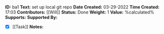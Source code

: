 **ID:** ba1
**Text:** set up local git repo
**Date Created:** 03-29-2022
**Time Created:** 17:03
**Contributors:** [[Will]]
**Status:** Done
**Weight:** 1
**Value:** %calculated%
**Supports:**
**Supported By:**
- [x] [[Task]]
**Notes:**

